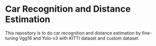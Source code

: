 # Car Recognition and Distance Estimation



This repository is to do car recognition and distance estimation by fine-tuning Vgg16 and Yolo-v3 with KITTI dataset and custom dataset.

